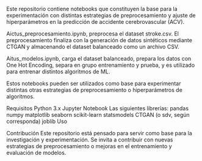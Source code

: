 Este repositorio contiene notebooks que constituyen la base para la experimentación con distintas estrategias de preprocesamiento y ajuste de hiperparámetros en la predicción de accidente cerebrovascular (ACV).

Aictus_preprocesamiento.ipynb, preprocesa el dataset stroke.csv. El preprocesamiento finaliza con la generación de datos sintéticos mediante CTGAN y almacenando el dataset balanceado como un archivo CSV. 

Aitus_modelos.ipynb, carga el dataset balanceado, prepara los datos con One Hot Encoding, separa en grupo entrenamiento y prueba, y es utilizado para entrenar distintos algoritmos de ML. 

Estos notebooks pueden ser utilizados como base para experimentar distintas otras estrategias de preprocesamiento o hiperparámetros de algoritmos.

Requisitos
Python 3.x
Jupyter Notebook
Las siguientes librerías:
pandas
numpy
matplotlib
seaborn
scikit-learn
statsmodels
CTGAN (o sdv, según corresponda)
joblib
Uso


Contribución
Este repositorio está pensado para servir como base para la investigación y experimentación. Se invita a contribuir con nuevas estrategias de preprocesamiento o mejoras en el entrenamiento y evaluación de modelos.
